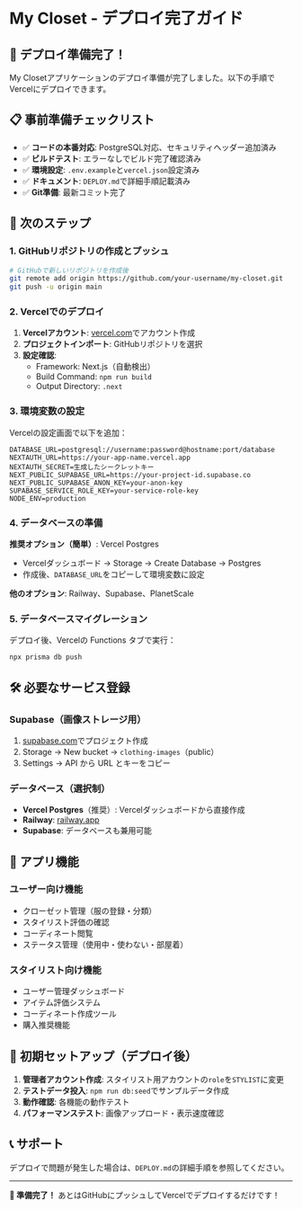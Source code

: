 # My Closet - デプロイ完了ガイド

## 🎉 デプロイ準備完了！

My Closetアプリケーションのデプロイ準備が完了しました。以下の手順でVercelにデプロイできます。

## 📋 事前準備チェックリスト

- ✅ **コードの本番対応**: PostgreSQL対応、セキュリティヘッダー追加済み
- ✅ **ビルドテスト**: エラーなしでビルド完了確認済み
- ✅ **環境設定**: `.env.example`と`vercel.json`設定済み
- ✅ **ドキュメント**: `DEPLOY.md`で詳細手順記載済み
- ✅ **Git準備**: 最新コミット完了

## 🚀 次のステップ

### 1. GitHubリポジトリの作成とプッシュ

```bash
# GitHubで新しいリポジトリを作成後
git remote add origin https://github.com/your-username/my-closet.git
git push -u origin main
```

### 2. Vercelでのデプロイ

1. **Vercelアカウント**: [vercel.com](https://vercel.com)でアカウント作成
2. **プロジェクトインポート**: GitHubリポジトリを選択
3. **設定確認**: 
   - Framework: Next.js（自動検出）
   - Build Command: `npm run build`
   - Output Directory: `.next`

### 3. 環境変数の設定

Vercelの設定画面で以下を追加：

```env
DATABASE_URL=postgresql://username:password@hostname:port/database
NEXTAUTH_URL=https://your-app-name.vercel.app
NEXTAUTH_SECRET=生成したシークレットキー
NEXT_PUBLIC_SUPABASE_URL=https://your-project-id.supabase.co
NEXT_PUBLIC_SUPABASE_ANON_KEY=your-anon-key
SUPABASE_SERVICE_ROLE_KEY=your-service-role-key
NODE_ENV=production
```

### 4. データベースの準備

**推奨オプション（簡単）**: Vercel Postgres
- Vercelダッシュボード → Storage → Create Database → Postgres
- 作成後、`DATABASE_URL`をコピーして環境変数に設定

**他のオプション**: Railway、Supabase、PlanetScale

### 5. データベースマイグレーション

デプロイ後、Vercelの Functions タブで実行：

```bash
npx prisma db push
```

## 🛠️ 必要なサービス登録

### Supabase（画像ストレージ用）
1. [supabase.com](https://supabase.com)でプロジェクト作成
2. Storage → New bucket → `clothing-images`（public）
3. Settings → API から URL とキーをコピー

### データベース（選択制）
- **Vercel Postgres**（推奨）: Vercelダッシュボードから直接作成
- **Railway**: [railway.app](https://railway.app)
- **Supabase**: データベースも兼用可能

## 📱 アプリ機能

### ユーザー向け機能
- クローゼット管理（服の登録・分類）
- スタイリスト評価の確認
- コーディネート閲覧
- ステータス管理（使用中・使わない・部屋着）

### スタイリスト向け機能
- ユーザー管理ダッシュボード
- アイテム評価システム
- コーディネート作成ツール
- 購入推奨機能

## 🎯 初期セットアップ（デプロイ後）

1. **管理者アカウント作成**: スタイリスト用アカウントの`role`を`STYLIST`に変更
2. **テストデータ投入**: `npm run db:seed`でサンプルデータ作成
3. **動作確認**: 各機能の動作テスト
4. **パフォーマンステスト**: 画像アップロード・表示速度確認

## 📞 サポート

デプロイで問題が発生した場合は、`DEPLOY.md`の詳細手順を参照してください。

---

**🚀 準備完了！** あとはGitHubにプッシュしてVercelでデプロイするだけです！

